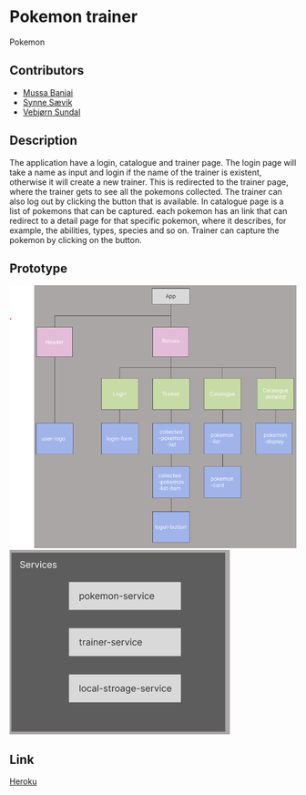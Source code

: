 # Pokemon trainer
Pokemon


## Contributors
- [Mussa Banjai](https://gitlab.com/MoBanju)
- [Synne Sævik](https://gitlab.com/synnems)
- [Vebjørn Sundal](https://gitlab.com/vebsun95)

## Description
The application have a login, catalogue and trainer page. The login page will take a name as input and login if the name of the trainer is existent, otherwise it will create a new trainer. This is redirected to the trainer page, where the trainer gets to see all the pokemons collected. The trainer can also log out by clicking the button that is available. In catalogue page is a list of pokemons that can be captured. each pokemon has an link that can redirect to a detail page for that specific pokemon, where it describes, for example, the abilities, types, species and so on. Trainer can capture the pokemon by clicking on the button.


## Prototype
![component-tree](./docs/component_tree.png)
![service](./docs/services.png)


## Link
[Heroku]()
